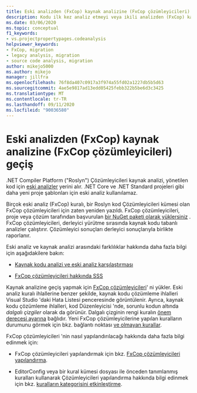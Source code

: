 ```yaml
---
title: Eski analizden (FxCop) kaynak analizine (FxCop çözümleyicileri) geçiş
description: Kodu ilk kez analiz etmeyi veya ikili analizden (FxCop) kaynak analizini (FxCop çözümleyicileri) kullanarak yönetilen kodu analiz etmenin yeni yoluna nasıl geçireceğinizi öğrenin.
ms.date: 03/06/2020
ms.topic: conceptual
f1_keywords:
- vs.projectpropertypages.codeanalysis
helpviewer_keywords:
- FxCop, migration
- legacy analysis, migration
- source code analysis, migration
author: mikejo5000
ms.author: mikejo
manager: jillfra
ms.openlocfilehash: 76f8da407c0917a3f974a55fd02a1227db5b5d63
ms.sourcegitcommit: 4ae5e9817ad13edd05425febb322b5be6d3c3425
ms.translationtype: MT
ms.contentlocale: tr-TR
ms.lasthandoff: 09/11/2020
ms.locfileid: "90036580"
---
```

# <a name="migrate-from-legacy-analysis-fxcop-to-source-analysis-fxcop-analyzers"></a>Eski analizden (FxCop) kaynak analizine (FxCop çözümleyicileri) geçiş

.NET Compiler Platform ("Roslyn") Çözümleyicileri kaynak analizi, yönetilen kod için [eski analizler](../code-quality/code-analysis-for-managed-code-overview.md) yerini alır. .NET Core ve .NET Standard projeleri gibi daha yeni proje şablonları için eski analiz kullanılamaz.

Birçok eski analiz (FxCop) kuralı, bir Roslyn kod Çözümleyicileri kümesi olan FxCop çözümleyicileri için zaten yeniden yazıldı. FxCop çözümleyicileri, proje veya çözüm tarafından başvurulan [bir NuGet paketi olarak yüklersiniz](install-fxcop-analyzers.md#nuget-package) . FxCop çözümleyicileri, derleyici yürütme sırasında kaynak kodu tabanlı analizler çalıştırır. Çözümleyici sonuçları derleyici sonuçlarıyla birlikte raporlanır.

Eski analiz ve kaynak analizi arasındaki farklılıklar hakkında daha fazla bilgi için aşağıdakilere bakın:

- [Kaynak kodu analizi ve eski analiz karşılaştırması](../code-quality/fxcop-analyzers-faq.md#whats-the-difference-between-legacy-fxcop-and-fxcop-analyzers)

- [FxCop çözümleyicileri hakkında SSS](../code-quality/fxcop-analyzers-faq.md)

Kaynak analizine geçiş yapmak için [FxCop çözümleyicileri](../code-quality/install-fxcop-analyzers.md)' ni yükler. Eski analiz kuralı ihlallerine benzer şekilde, kaynak kodu çözümleme ihlalleri Visual Studio 'daki Hata Listesi penceresinde görüntülenir. Ayrıca, kaynak kodu çözümleme ihlalleri, kod Düzenleyicisi 'nde, sorunlu kodun altında *dalgalı çizgiler* olarak da görünür. Dalgalı çizginin rengi kuralın [önem derecesi ayarına](../code-quality/use-roslyn-analyzers.md#configure-severity-levels) bağlıdır. Yeni FxCop çözümleyicilerine yapılan kuralların durumunu görmek için bkz. bağlantı noktası [ve olmayan kurallar](../code-quality/fxcop-rule-port-status.md).

FxCop çözümleyicileri 'nin nasıl yapılandırılacağı hakkında daha fazla bilgi edinmek için:

- FxCop çözümleyicileri yapılandırmak için bkz. [FxCop çözümleyicileri yapılandırma](../code-quality/configure-fxcop-analyzers.md).

- EditorConfig veya bir kural kümesi dosyası ile önceden tanımlanmış kuralları kullanarak Çözümleyicileri yapılandırma hakkında bilgi edinmek için bkz. [kuralların kategorisini etkinleştirme](../code-quality/analyzer-rule-sets.md).